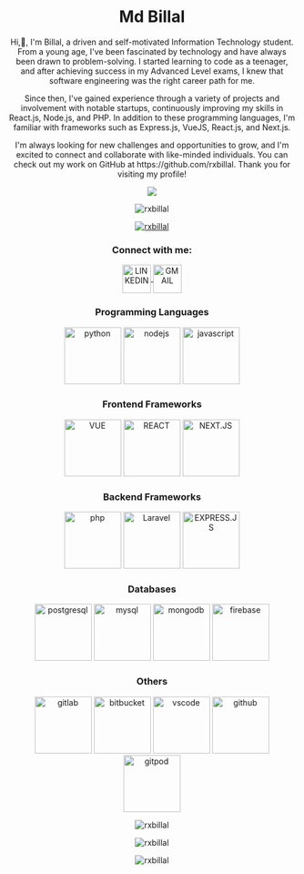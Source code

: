 <h1 align="center">Md Billal</h1>
<p align="center"> Hi,👋, I'm Billal, a driven and self-motivated Information Technology student. From a young age, I've been fascinated by technology and have always been drawn to problem-solving. I started learning to code as a teenager, and after achieving success in my Advanced Level exams, I knew that software engineering was the right career path for me. </p>
<p align="center"> Since then, I've gained experience through a variety of projects and involvement with notable startups, continuously improving my skills in React.js, Node.js, and PHP. In addition to these programming languages, I'm familiar with frameworks such as  Express.js, VueJS, React.js, and Next.js. </p>
<p align="center"> I'm always looking for new challenges and opportunities to grow, and I'm excited to connect and collaborate with like-minded individuals. You can check out my work on GitHub at https://github.com/rxbillal. Thank you for visiting my profile! </p>

<p align="center">
<img src="https://i.ibb.co/wyJwBqJ/loading.gif"  />
</p>
<p align="center">
<img src="https://komarev.com/ghpvc/?username=rxbillal&label=Profile%20views&color=0e75b6&style=flat" alt="rxbillal" />
</p>
<p align="center">
<a href="https://github.com/ryo-ma/github-profile-trophy">
<img src="https://github-profile-trophy.vercel.app/?username=rxbillal" alt="rxbillal" />
</a>
</p>
<h3 align="center">Connect with me:</h3>
<p align="center">
<a href="https://linkedin.com/in/rxbillal" target="blank">
<img align="center" src="https://cdn.jsdelivr.net/gh/devicons/devicon/icons/linkedin/linkedin-original.svg" alt="LINKEDIN" height="50" width="50" />
</a>
<a href="mailto:itsbillal24@gmail.com" target="blank">
<img align="center" src="https://www.google.com/gmail/about/static-2.0/images/logo-gmail.png?fingerprint=c2eaf4aae389c3f885e97081bb197b97" alt="GMAIL" height="50" width="50" />
</a>
</p>
<h3 align="center">Programming Languages</h3>
<p align="center">
  
<img src="https://cdn.jsdelivr.net/gh/devicons/devicon/icons/python/python-original-wordmark.svg" alt="python" width="100" height="100" />
<img src="https://cdn.jsdelivr.net/gh/devicons/devicon/icons/nodejs/nodejs-original-wordmark.svg" alt="nodejs" width="100" height="100" />
<img src="https://cdn.jsdelivr.net/gh/devicons/devicon/icons/javascript/javascript-original.svg" alt="javascript" width="100" height="100" />

</p>
<h3 align="center">Frontend Frameworks</h3>
<p align="center">
<img src="https://cdn.jsdelivr.net/gh/devicons/devicon/icons/vuejs/vuejs-original-wordmark.svg" alt="VUE" width="100" height="100" />
<img src="https://cdn.jsdelivr.net/gh/devicons/devicon/icons/react/react-original-wordmark.svg" alt="REACT" width="100" height="100" />
<img src="https://cdn.jsdelivr.net/gh/devicons/devicon/icons/nextjs/nextjs-original-wordmark.svg" alt="NEXT.JS" width="100" height="100" />    
</p>
<h3 align="center">Backend Frameworks</h3>
<p align="center">
<img src="https://cdn.jsdelivr.net/gh/devicons/devicon/icons/php/php-original.svg" alt="php" width="100" height="100" />
<img src="https://cdn.jsdelivr.net/gh/devicons/devicon/icons/laravel/laravel-plain-wordmark.svg" alt="Laravel" width="100" height="100"/>
<img src="https://cdn.jsdelivr.net/gh/devicons/devicon/icons/express/express-original.svg" alt="EXPRESS.JS" width="100" height="100"/>
</p>
<h3 align="center">Databases</h3>
<p align="center">
<img src="https://cdn.jsdelivr.net/gh/devicons/devicon/icons/postgresql/postgresql-original-wordmark.svg" alt="postgresql" width="100" height="100"/>
<img src="https://cdn.jsdelivr.net/gh/devicons/devicon/icons/mysql/mysql-original-wordmark.svg" alt="mysql" width="100" height="100"/>
<img src="https://cdn.jsdelivr.net/gh/devicons/devicon/icons/mongodb/mongodb-original-wordmark.svg" alt="mongodb" width="100" height="100" />
<img src="https://cdn.jsdelivr.net/gh/devicons/devicon/icons/firebase/firebase-plain-wordmark.svg" alt="firebase" width="100" height="100"/>
</p>
<h3 align="center">Others</h3>
<p align="center">
<img src="https://cdn.jsdelivr.net/gh/devicons/devicon/icons/gitlab/gitlab-original-wordmark.svg" alt="gitlab" width="100" height="100"/>
<img src="https://cdn.jsdelivr.net/gh/devicons/devicon/icons/bitbucket/bitbucket-original-wordmark.svg" alt="bitbucket" width="100" height="100"/>
<img src="https://cdn.jsdelivr.net/gh/devicons/devicon/icons/vscode/vscode-original.svg" alt="vscode" width="100" height="100"/>
<img src="https://cdn.jsdelivr.net/gh/devicons/devicon/icons/github/github-original-wordmark.svg" alt="github" width="100" height="100"/>
<img src="https://www.gitpod.io/favicon192.png" title="gitpod" alt="gitpod" width="100" height="100"/>
</p>
<p align="center">
<img  src="https://github-readme-stats.vercel.app/api/top-langs?username=rxbillal&show_icons=true&locale=en&layout=compact" alt="rxbillal" />
</p>
<p align="center">
<img src="https://github-readme-stats.vercel.app/api?username=rxbillal&show_icons=true&locale=en" alt="rxbillal" />
</p>
<p align="center" >
<img src="https://github-readme-streak-stats.herokuapp.com/?user=rxbillal&" alt="rxbillal" />
</p>
